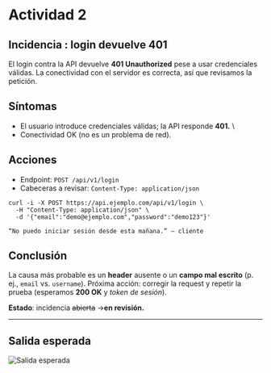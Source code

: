 # Actividad 2

## Incidencia : login devuelve 401

El login contra la API devuelve **401 Unauthorized** pese a usar credenciales válidas.
La conectividad con el servidor es correcta, así que revisamos la petición.

 ## Síntomas
- El usuario introduce credenciales válidas; la API responde **401.** \   
- Conectividad OK (no es un problema de red).

## Acciones

- Endpoint: ``POST /api/v1/login``               
 - Cabeceras a revisar: ``Content-Type: application/json``  
```
curl -i -X POST https://api.ejemplo.com/api/v1/login \
  -H "Content-Type: application/json" \
  -d '{"email":"demo@ejemplo.com","password":"demo123"}'
  ````
  ```
“No puedo iniciar sesión desde esta mañana.” — cliente
```
## Conclusión

La causa más probable es un **header** ausente o un **campo mal escrito** (p. ej., ``email`` vs. ``username``).
Próxima acción: corregir la request y repetir la prueba (esperamos **200 OK** y *token de sesión*).

**Estado**: incidencia ~~abierta~~ →**en revisión.**


---
## Salida esperada
![Salida esperada](solucion.png)
